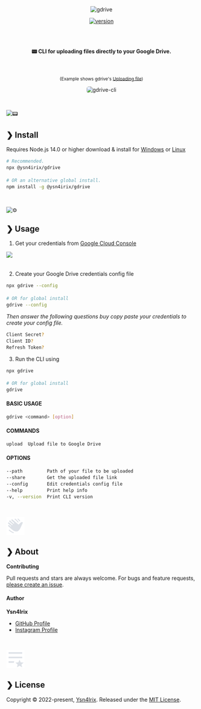 <p align="center">
 <img width="300px" src="https://res.cloudinary.com/ydevcloud/image/upload/v1656975211/jclyhsjwvmb8hgguvela.svg" align="center" alt="gdrive" />
</p>

<p align="center">
  <a href="https://npmjs.org/package/@ysn4irix/gdrive">
    <img src="https://img.shields.io/npm/v/@ysn4irix/gdrive.svg" alt="version">
  </a>
</p>
<br> <br>

<p align="center">
  <b>📟 CLI for uploading files directly to your Google Drive.</b><br>
</p>

<br>

<p align="center">
<sub align="center">(Example shows gdrive's <a href="#">Uploading file</a>)</sub>
</p>

<p align="center">
  <img src="https://res.cloudinary.com/ydevcloud/image/upload/v1656880231/ezgif.com-gif-maker_tlwqqg.gif" alt="gdrive-cli" width="450" style="border-radius: 5px;"><br>
</p>

<br>

![📟](https://res.cloudinary.com/ydevcloud/image/upload/v1656874185/asm9cp84cbuuqmarw9wq.png)

## ❯ Install

Requires Node.js 14.0 or higher download & install for [Windows](https://nodejs.org/en/download/) or [Linux](https://nodejs.org/en/download/)

```sh
# Recommended.
npx @ysn4irix/gdrive

# OR an alternative global install.
npm install -g @ysn4irix/gdrive
```

<br>

![⚙️](https://res.cloudinary.com/ydevcloud/image/upload/v1656874522/fmfktytvymbnnc0fg4zz.png)

## ❯ Usage

1.  Get your credentials from [Google Cloud
    Console](https://console.cloud.google.com/)

<a href="https://youtu.be/GYbtHiABRCU">
<img src="https://img.shields.io/badge/-watch%20video-critical?style=for-the-badge&logo=youtube&logoColor=white">
</a><br>

<br>

2.  Create your Google Drive credentials config file

```sh
npx gdrive --config

# OR for global install
gdrive --config
```

_Then answer the following questions buy copy paste your credentials to
create your config file._

```sh
Client Secret?
Client ID?
Refresh Token?
```

3.  Run the CLI using

```sh
npx gdrive

# OR for global install
gdrive
```

#### BASIC USAGE

```sh
gdrive <command> [option]
```

#### COMMANDS

```sh
upload  Upload file to Google Drive
```

#### OPTIONS

```sh
--path         Path of your file to be uploaded
--share        Get the uploaded file link
--config       Edit credentials config file
--help         Print help info
-v, --version  Print CLI version
```

<br>

![🙌](https://raw.githubusercontent.com/ahmadawais/stuff/master/images/git/connect.png)

## ❯ About

<summary><strong>Contributing</strong></summary>

Pull requests and stars are always welcome. For bugs and feature requests, [please create an issue](../../issues/new).

#### Author

**Ysn4Irix**

-   [GitHub Profile](https://github.com/Ysn4irix)
-   [Instagram Profile](https://instagram.com/ysn.irix)

<br>

![📃](https://raw.githubusercontent.com/ahmadawais/stuff/master/images/git/license.png)

## ❯ License

Copyright © 2022-present, [Ysn4Irix](https://github.com/Ysn4Irix).
Released under the [MIT License](LICENSE).
